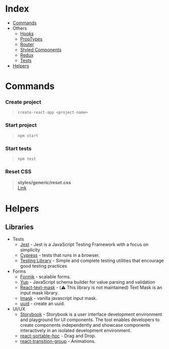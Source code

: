 # Index

- [Commands](#Commands)
- Others
  - [Hooks](https://github.com/Keemluvr/react/blob/master/hooks.md)
  - [PropTypes](https://github.com/Keemluvr/react/blob/master/propTypes.md)
  - [Router](https://github.com/Keemluvr/react/blob/master/router.md)
  - [Styled Components](https://github.com/Keemluvr/react/blob/master/styledComponents.md)
  - [Redux](https://github.com/Keemluvr/react/blob/master/redux.md)
  - [Tests](https://github.com/Keemluvr/react/blob/master/tests.md)
- [Helpers](#helpers)

# Commands

### Create project
>``create-react-app <project-name>``

### Start project
>``npm start``

### Start tests
>``npm test``

### Reset CSS
> **styles/generic/reset.css**  
[Link](https://meyerweb.com/eric/tools/css/reset/)

# Helpers

## Libraries
- Tests
  - [Jest](https://jestjs.io) - Jest is a JavaScript Testing Framework with a focus on simplicity
  - [Cypress](https://www.cypress.io) - tests that runs in a browser.
  - [Testing Library](https://testing-library.com/docs/react-testing-library/intro) - Simple and complete testing utilities that encourage good testing practices
- Forms
  - [Formik](https://formik.org/docs/overview) - scalable forms.
  - [Yup](https://github.com/jquense/yup) - JavaScript schema builder for value parsing and validation
  - [React-text-mask](https://github.com/text-mask/text-mask/tree/master/react/#readme) - (⚠️ This library is not maintained) Text Mask is an input mask library.
  - [Imask](https://imask.js.org) - vanilla javascript input mask.
  - [uuid](https://www.npmjs.com/package/uuid) - create an uuid.
- UI/UX
  - [Storybook](https://storybook.js.org/docs/basics/introduction/) - Storybook is a user interface development environment and playground for UI components. The tool enables developers to create components independently and showcase components interactively in an isolated development environment.
  - [react-sortable-hoc](https://github.com/clauderic/react-sortable-hoc) - Drag and Drop.
  - [react-transition-group](https://reactcommunity.org/react-transition-group/) - Animations.




